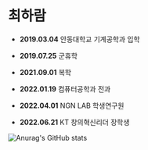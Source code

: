 # 최하람

- **2019.03.04**   안동대학교 기계공학과 입학

- **2019.07.25**   군휴학

- **2021.09.01**   복학

- **2022.01.19**   컴퓨터공학과 전과

- **2022.04.01**  NGN LAB 학생연구원

- **2022.06.21**  KT 창의혁신리더 장학생


![Anurag's GitHub stats](https://github-readme-stats.vercel.app/api?username=choi-haram&show_icons=true)

<!--
**choi-haram/choi-haram** is a ✨ _special_ ✨ repository because its `README.md` (this file) appears on your GitHub profile.

Here are some ideas to get you started:

- 🔭 I’m currently working on ...
- 🌱 I’m currently learning ...
- 👯 I’m looking to collaborate on ...
- 🤔 I’m looking for help with ...
- 💬 Ask me about ...
- 📫 How to reach me: ...
- 😄 Pronouns: ...
- ⚡ Fun fact: ...
-->
